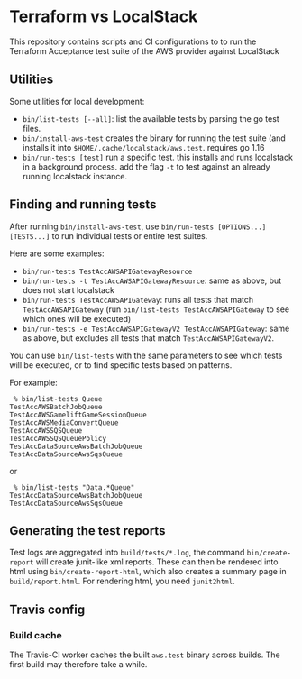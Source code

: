 Terraform vs LocalStack
=======================

This repository contains scripts and CI configurations to to run the Terraform Acceptance test suite of the AWS provider against LocalStack

## Utilities

Some utilities for local development:

* `bin/list-tests [--all]`: list the available tests by parsing the go test files.
* `bin/install-aws-test` creates the binary for running the test suite (and installs it into `$HOME/.cache/localstack/aws.test`. requires go 1.16
* `bin/run-tests [test]` run a specific test. this installs and runs localstack in a background process. add the flag `-t` to test against an already running localstack instance.

## Finding and running tests

After running `bin/install-aws-test`, use `bin/run-tests [OPTIONS...] [TESTS...]` to run individual tests or entire test suites.

Here are some examples:

* `bin/run-tests TestAccAWSAPIGatewayResource`
* `bin/run-tests -t TestAccAWSAPIGatewayResource`: same as above, but does not start localstack
* `bin/run-tests TestAccAWSAPIGateway`: runs all tests that match `TestAccAWSAPIGateway` (run `bin/list-tests TestAccAWSAPIGateway` to see which ones will be executed)
* `bin/run-tests -e TestAccAWSAPIGatewayV2 TestAccAWSAPIGateway`: same as above, but excludes all tests that match `TestAccAWSAPIGatewayV2`.

You can use `bin/list-tests` with the same parameters to see which tests will be executed,
or to find specific tests based on patterns.

For example:

```
 % bin/list-tests Queue
TestAccAWSBatchJobQueue
TestAccAWSGameliftGameSessionQueue
TestAccAWSMediaConvertQueue
TestAccAWSSQSQueue
TestAccAWSSQSQueuePolicy
TestAccDataSourceAwsBatchJobQueue
TestAccDataSourceAwsSqsQueue
```

or

```
 % bin/list-tests "Data.*Queue"
TestAccDataSourceAwsBatchJobQueue
TestAccDataSourceAwsSqsQueue
```

## Generating the test reports

Test logs are aggregated into `build/tests/*.log`, the command `bin/create-report` will create junit-like xml reports.
These can then be rendered into html using `bin/create-report-html`, which also creates a summary page in `build/report.html`.
For rendering html, you need `junit2html`.

## Travis config

### Build cache

The Travis-CI worker caches the built `aws.test` binary across builds.
The first build may therefore take a while.
